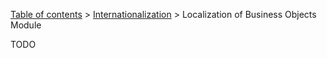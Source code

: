 [Table of contents](tutorial-toc.html) > [Internationalization](tutorial-i18n.html) > Localization of Business Objects Module

TODO
